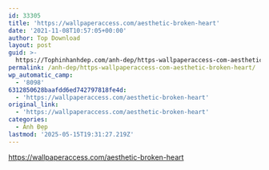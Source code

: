 ```yaml
---
id: 33305
title: 'https://wallpaperaccess.com/aesthetic-broken-heart'
date: '2021-11-08T10:57:05+00:00'
author: Top Download
layout: post
guid: >-
  https://Tophinhanhdep.com/anh-dep/https-wallpaperaccess-com-aesthetic-broken-heart/
permalink: /anh-dep/https-wallpaperaccess-com-aesthetic-broken-heart/
wp_automatic_camp:
  - '8098'
6312850628baafdd6ed742797818fe4d:
  - 'https://wallpaperaccess.com/aesthetic-broken-heart'
original_link:
  - 'https://wallpaperaccess.com/aesthetic-broken-heart'
categories:
  - Ảnh Đẹp
lastmod: '2025-05-15T19:31:27.219Z'
---
```

https://wallpaperaccess.com/aesthetic-broken-heart
